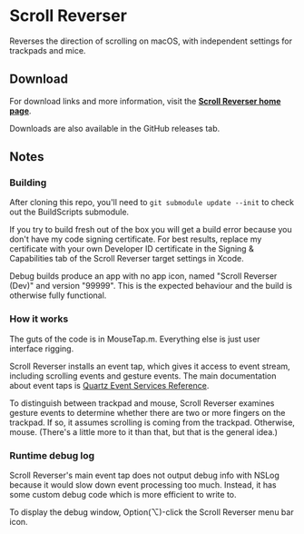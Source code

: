 # Scroll Reverser

Reverses the direction of scrolling on macOS, with independent settings for trackpads and mice.

## Download

For download links and more information, visit the **[Scroll Reverser home page](https://pilotmoon.com/scrollreverser/)**.

Downloads are also available in the GitHub releases tab.

## Notes

### Building

After cloning this repo, you'll need to `git submodule update --init` to check out the BuildScripts submodule.

If you try to build fresh out of the box you will get a build error because you don't have my code signing certificate. For best results, replace my certificate with your own Developer ID certificate in the Signing & Capabilities tab of the Scroll Reverser target settings in Xcode.

Debug builds produce an app with no app icon, named "Scroll Reverser (Dev)" and version "99999". This is the expected behaviour and the build is otherwise fully functional.

### How it works

The guts of the code is in MouseTap.m. Everything else is just user interface rigging.

Scroll Reverser installs an event tap, which gives it access to event stream, including scrolling events and gesture events. The main documentation about event taps is [Quartz Event Services Reference](https://developer.apple.com/library/mac/documentation/Carbon/Reference/QuartzEventServicesRef/).

To distinguish between trackpad and mouse, Scroll Reverser examines gesture events to determine whether there are two or more fingers on the trackpad. If so, it assumes scrolling is coming from the trackpad. Otherwise, mouse. (There's a little more to it than that, but that is the general idea.)

### Runtime debug log

Scroll Reverser's main event tap does not output debug info with NSLog because it would slow down event processing too much. Instead, it has some custom debug code which is more efficient to write to.

To display the debug window, Option(⌥)-click the Scroll Reverser menu bar icon.
